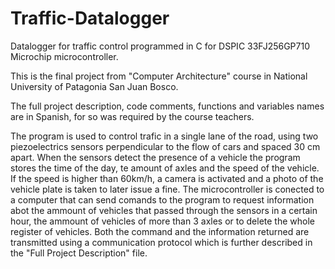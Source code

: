 # Traffic-Datalogger
Datalogger for traffic control programmed in C for DSPIC 33FJ256GP710  Microchip microcontroller. 

This is the final project from "Computer Architecture" course in National University of Patagonia San Juan Bosco.

The full project description, code comments, functions and variables names are in Spanish, for so was required by the course teachers.

The program is used to control trafic in a single lane of the road, using two piezoelectrics sensors perpendicular to the flow of cars and spaced 30 cm apart. When the sensors detect the presence of a vehicle the program stores the time of the day, te amount of axles and the speed of the vehicle. If the speed is higher than 60km/h, a camera is activated and a photo of the vehicle plate is taken to later issue a fine. The microcontroller is conected to a computer that can send comands to the program to request information abot the ammount of vehicles that passed through the sensors in a certain hour, the ammount of vehicles of more than 3 axles or to delete the whole register of vehicles. Both the command and the information returned are transmitted using a communication protocol which is further described in the "Full Project Description" file.
